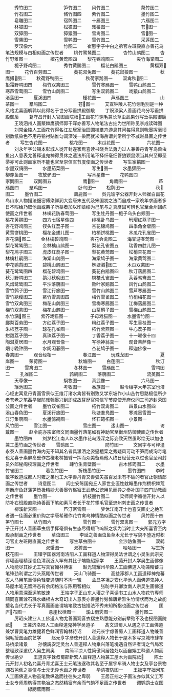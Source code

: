 <!-- { "loadSidebar": true } -->
　　秀竹图二　　　　　　　笋竹图二
　　风竹图二　　　　　　　藂竹图二
　　竹石图二　　　　　　　脩竹图四
　　紫竹图二　　　　　　　墨竹图二
　　皂雕图二　　　　　　　宿鹘图二
　　十鴈图三　　　　　　　六鴈图二
　　林獐图一　　　　　　　松獐图一
　　戏猿图一　　　　　　　苍图一
　　双獐图一　　　　　　　獐猿图一
　　雪禽图二　　　　　　　雪图一
　　雪鹰图一　　　　　　　雪鸭图一
　　雪竹图二　　　　　　　采莲图二
　　罗汉像六　　　　　　　竹图二
　　崔慤字子中白之弟官左班殿直亦善花鸟笔法规模与白相似画之传世者
　　桃竹鹭鸶图二　　　　　杏竹山鹧图二
　　杏竹野雉图一　　　　　榴花黄莺图四
　　梨花锦鸡图三　　　　　夹竹海棠图二
　　栀子野鸡图二　　　　　秀竹黄鹂图二
　　榴花白鹇图三　　　　　黄榴双图一
　　花竹百劳图二　　　　　葵花双兔图一
　　葵花鼠狼图一　　　　　秋鹰搏图二
　　秋荷野鸭图三　　　　　秋荷家鹅图一
　　双禽秋图二　　　　　拒霜野鸭图四
　　梅竹双禽图三　　　　　雪竹寒鴈图一
　　雪鸭山鹧图二　　　　　寒芦雪鹜图二
　　雪竹山鹧图二　　　　　写生双鹑图二
　　戏猿山鹧图二　　　　　渚莲图一
　　夏溪图四　　　　　　　槿花图一
　　芦鴈图三　　　　　　　山茶图一
　　羣鸠图二　　　　　　　苍图一
　　艾宣钟陵人花竹翎毛别是一种风格尤喜画鹌鹑以此得名于世分写垂拱殿御扆
　　丁贶濠梁人善画花鸟分写垂拱殿御扆
　　葛守昌开封人官图画院祗工画花竹翎毛兼长草虫蔬果分写垂拱殿御扆
　　王晓泗州人画藂棘鹰鹞师郭干晖亦善写人物笔法古拙为世所称见李成读碑图
　　刘常金陵人工画花竹得名江左居家治园圃植羣卉游息其间每得意则吮墨挥毫顷刻数纸染色不用丹铅衬贴惟匀调深浅一染而就米海岳谓刘常所学不减赵昌画之传世者
　　写生杏花图一　　　　　桃花图一
　　木瓜花图一　　　　　　六花图一
　　刘永年字公锡本彭城人徙开封遂家焉喜读书晓兵法勇力过人兼善丹青写鸟兽虫鱼出人意表尤善释道鬼神得贯休之遗法所用笔不择纤毫细管狼颖鼠须当其兴至即垩帚亦可此则画家所不能也官至崇信军节度使画之传世者
　　写生家鹅图一　　　　　水墨双鸽图一
　　水墨茄菜图一　　　　　写生图一
　　水墨獾图一　　　　　　柳穿鱼图一
　　牧放驴图一　　　　　　写木星像一
　　花鸭图四　　　　　　　家鹅图三
　　双鹅图五　　　　　　　鹰图一
　　角鹰图一　　　　　　　芦鴈图四
　　羣鸡图一　　　　　　　卧乌图一
　　松鹘图一　　　　　　　秋图二
　　墨竹图二　　　　　　　夀鹿图一
　　呉元瑜字公器开封人师崔白画花鸟山水人物描法细宻傅染鲜润大变唐末五代及宋国初之法而自成一家晩年求画者多日不暇给乃取他画或弟子所摹者加以印章缪为己笔与之真赝固可辨也官至合州团练使画之传世者
　　林檎花防春莺图一　　　写生牡丹图一栀子乌头白颊图一　　　桃花黄鹂图一
　　四方七宿星像四　　　　绯桃卧乌图一
　　玳瑁红荔子图一　　　　杏花野鸡图三
　　钗头红荔子图一　　　　杏花锦鸠图一
　　四季角金睂图一　　　　黄莺饼桃图一
　　榴花金翅儿图一　　　　柏梢饼桃图一
　　木瓜花孔雀图一　　　　杏花鸂图二
　　金林檎碧鸡图一　　　　杏花会禽图二
　　海棠游春莺图一　　　　梨花鹭鸶图二
　　金林檎山鹧图一　　　　梨花孔雀图五
　　瑞香四胜儿图一　　　　梨花鸠子图三
　　虎皮红荔子图一　　　　梨花黄莺图一
　　松梢杏花图一　　　　　林檎杜鹃图二
　　海棠山鹧图一　　　　　海棠鸠子图一
　　海棠黄莺图二　　　　　李花鹦鹉图二
　　碧桃山鹧图二　　　　　栁塘鸂图二
　　木瓜双禽图一　　　　　葵花鹭鸶图四
　　榴花碧鸡图一　　　　　葵花白鹇图四
　　秋汀落鴈图二　　　　　秋汀野鸭图二
　　鹅汀秋晚图二　　　　　榠楂孔雀图一
　　芙蓉鸳鸯图二　　　　　风烟鹭鸶图二
　　平沙落鴈图一　　　　　败叶家鹅图二
　　风竹山鹧图二　　　　　雪竹鹩子图一
　　雪江行旅图一　　　　　雪竹山鹧图二
　　雪芦寒鴈图一　　　　　雪竹綉缨图二
　　藂竹雪禽图四　　　　　梅竹雪雀图二
　　竹梢梅花图一　　　　　雪竹双禽图三
　　梅花山鹧图三　　　　　雪梅寒鴈图二
　　江梅落鴈图二　　　　　梅竹双禽图一
　　梅花山鹧图一　　　　　山茶鹩子图一
　　雪梅山鹧图二　　　　　水竹鸂图三
　　紫芥戏猫图一　　　　　子母戏猫图一
　　水墨雪竹图一　　　　　鄜梨百劳图一
　　方红荔子图一　　　　　粉红荔子图一
　　写生香桂图一　　　　　朱柿荔子图一
　　琼花孔雀图一　　　　　柘竹紫燕图一
　　牛心荔子图一　　　　　蚶殻荔子图一
　　真珠荔子图一　　　　　丁香荔子图一
　　十一曜像十四　　　　　陶潜夏居图一
　　水月观音像一　　　　　写徐神翁真一
　　观音菩萨像一　　　　　烟寺晚钟图一
　　水阁闲碁图一　　　　　杏花鸠子图一
　　释迦佛像一　　　　　　春禽图一
　　观音经相一　　　　　　春江图一
　　玩珠龙图一　　　　　　夏岸图一
　　荣荷图一　　　　　　　秋塘图一
　　白莲图二　　　　　　　秋汀图一
　　雪禽图二　　　　　　　冬林图一
　　雪鴈图二　　　　　　　雪鸭图二
　　孔雀图二　　　　　　　鹑鹞图二
　　落鴈图二　　　　　　　流英图二
　　天尊像一　　　　　　　駉牧图一
　　真武像一　　　　　　　六马图一
　　瑶池图三　　　　　　　考牧图一
　　番族图一
　　赵令穰字大年宗室也潜心经史寓意丹青画雪景似王维汀渚水禽皆有别致又学东坡作小山丛竹思路极佳所少者苍老之笔葢早嵗防戏翰墨兴到即成故耳歴官崇信军节度使开府仪同三司追封荣国公画之传世者
　　墨竹双雀图二　　　　　柘竹双禽图二
　　四景山水图四　　　　　溪山春色图一
　　夏溪行旅图一　　　　　秋塘羣鳬图一
　　寒滩宻雪图一　　　　　江汀集鴈图一
　　水墨鸲鹆图一　　　　　怪石筠柘图一
　　小景图一　　　　　　　风竹图一
　　雪江图一　　　　　　　雪庄图一
　　逺山图一　　　　　　　访戴图一
　　赵令庇亦宗室师文同画墨竹落笔如有神助官至衡州防御使画之传世者
　　墨竹图四
　　刘梦松江南人以水墨作花鸟浅深之际姿致天然虽彩绘无以加也兼工墨竹画之传世者
　　雪鹊图二　　　　　　　防竹图一
　　文同字与可梓潼永泰人善画墨竹海内无不知其名者具潇洒之姿逼檀栾之秀疑风可动不笋而成洵竒笔也尤喜于素屏髙壁作古槎老枿振臂一挥而众美备焉他人终日经营无以过也官至司封员外郎秘阁校理画之传世者
　　疎竹生青壁图一　　　　古木修筠图二
　　水墨竹雀图二　　　　　着色竹图一
　　折枝墨竹图一　　　　　墨竹图四
　　李时敏字致道成都人时雍之弟也工大字善丹青又善弧矢虽百发未有不破的者官止朝请郎画之传世者
　　诗意图二
　　阎士安陈国宛丘人家世业医性躭翰墨作荆槚枳棘荒崖断岸鱼虾蒲笋皆极精妙尤善墨竹枢宻王武恭公徳用见而异之奏补国子四门助教画之传世者
　　墨竹图一　　　　　　　折枝墨竹图二
　　梁师闵字循徳开封人以防补右班殿直能诗善画下笔如素习者长于花竹翎毛官至忠州刺史画之传世者
　　栁溪新霁图一　　　　　芦汀宻雪图一
　　梦休江南开士也喜交画史之絶艺者遇一佳画必重价购之学唐希雅作花竹禽鸟神情酷似画之传世者
　　风竹图十四　　　　　　笋竹图七
　　丛竹图六　　　　　　　雪竹图一
　　雪竹双禽图一
　　郭元方字子正开封人善画草虫信手挥毫俱有生态尽得蠉飞呜跃之状为当时士大夫所喜官至内殿承制画之传世者
　　草虫图三
　　李延之善画虫鱼草木尤长于写貌不堕近时积习官止左班殿直画之传世者
　　写生草虫图十　　　　　金沙防鱼图一
　　双鹤图一　　　　　　　双蟹图一
　　双獐图一　　　　　　　喓喓图一
　　写生折枝花图一
　　王瓘字国器河南洛阳人工画释道人物深得吴法世谓之小吴生武宗元评瓘画理精深设色清润近人罕有其比子端能绍家学
　　王蔼开封人学吴生画佛像人物能尽其妙尤工写真官翰林待诏
　　赵光辅耀州华原人工画佛道人物兼精蕃马笔锋劲利谓之刀头燕尾传世者
　　天山飞骑图一
　　高益涿郡人工画道释神鬼蕃汉人马用笔重傅色轻变通随时不拘一辙
　　孟显字坦之安化华池人画佛道鬼神人马屋木笔无留滞态有余闲格法与陈用智相似
　　张昉字升卿汝南人宗吴生画佛道人物用意深至运笔敏速
　　王端字子正山东人瓘之子喜读书工山水人物花竹専师闗同喜画滹石溅水蟠根古木奇幻出人意表亦善墨竹髣髴唐希雅生竹情状而为之故能擅名当代尤长于写真而画鉴谓端笔致古拙描法不秀未知所指也画之传世者
　　匡庐布图一　　　　　悬崖松栝图一
　　溪山雨霁图一　　　　　墨竹图二
　　厉昭庆建业人工佛道人物尤善画观音衣褶生熟悉能分别前辈殆不及也授图画院祗
　　王兼济洛阳人工画释道鬼神学吴道子
　　髙文进蜀人从遇之子工画佛道兼学曹吴笔力雄健着色鲜润官翰林待诏
　　赵元长字虑善蜀人工画释道人物兼善翎毛授图画院艺学
　　赵元亨字彦徳开封人善道释人物长于屋木多写京城市肆车马桥梁诸景
　　孙懐説安定灵台人善道释人物乗兴落笔境遇自然评者谓之气局宏整理致深逺优入吴生阃奥
　　南简平凉人性简傲间居独处以画自娱工释道人物而传世絶少
　　王道真字榦叔蜀郡新繁人画释道人物兼工屋木为画院祗
　　陈士元开封人初名允喜丹青尤喜王士元笔法遂改其名至于屋宇车骑人物士女及亭台景物湖石芭蕉之类信与士元无异也画之传世者
　　华清夜防图一
　　王拙字守拙河东人工画佛道人物虽笔致纵逸而往往失之卑弱
　　王居正拙之子画法亦似其父工写士女专师周昉得其艳冶之态然精宻有余而气韵不足画之传世者
　　调鹦鹉士女图一　　　　緑牕蕉雨图一
